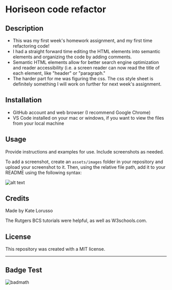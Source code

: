 # Horiseon code refactor

## Description

- This was my first week's homework assignment, and my first time refactoring code!
- I had a straight forward time editing the HTML elements into semantic elements and organizing the code by adding comments.
- Semantic HTML elements allow for better search engine optimization and reader accessibility (i.e. a screen reader can now read the title of each element, like "header" or "paragraph."
- The harder part for me was figuring the css. The css style sheet is definitely something I will work on further for next week's assignment.


## Installation

- GitHub account and web browser (I recommend Google Chrome)
- VS Code installed on your mac or windows, if you want to view the files from your local machine

## Usage

Provide instructions and examples for use. Include screenshots as needed.

To add a screenshot, create an `assets/images` folder in your repository and upload your screenshot to it. Then, using the relative file path, add it to your README using the following syntax:

![alt text](assets/images/screenshot.png)

## Credits

Made by Kate Lorusso

The Rutgers BCS tutorials were helpful, as well as W3schools.com.

## License

This repository was created with a MIT license.

---


## Badge Test

![badmath](https://img.shields.io/github/languages/top/nielsenjared/badmath)

